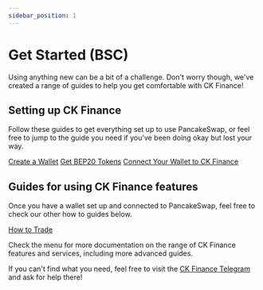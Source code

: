 ```yaml
---
sidebar_position: 1
---
```


# Get Started (BSC)

Using anything new can be a bit of a challenge. Don't worry though, we've created a range of guides to help you get comfortable with CK Finance!

## Setting up CK Finance

Follow these guides to get everything set up to use PancakeSwap, or feel free to jump to the guide you need if you've been doing okay but lost your way.

[Create a Wallet](https://docs.ck.app/docs/get-started/create-a-wallet/)
[Get BEP20 Tokens](https://docs.ck.app/docs/get-started/get-bep20-tokens/)
[Connect Your Wallet to CK Finance](https://docs.ck.app/docs/get-started/connect-your-wallet-to-ckfinance/)

## Guides for using CK Finance features

Once you have a wallet set up and connected to PancakeSwap, feel free to check our other how to guides below.

[How to Trade](https://docs.ck.app/docs/products/exchange/)

Check the menu for more documentation on the range of CK Finance features and services, including more advanced guides.

If you can't find what you need, feel free to visit the [CK Finance Telegram](https://t.me/ckfinance/) and ask for help there!